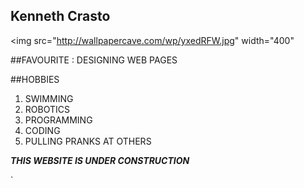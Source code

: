 ## Kenneth Crasto  
<img src="http://wallpapercave.com/wp/yxedRFW.jpg" width="400"

##FAVOURITE : DESIGNING WEB PAGES

##HOBBIES

1. SWIMMING
1. ROBOTICS
1. PROGRAMMING
1. CODING
1. PULLING PRANKS AT OTHERS

 
**_THIS WEBSITE IS UNDER CONSTRUCTION_**


`
